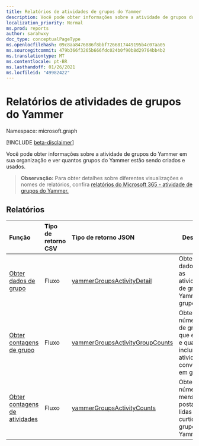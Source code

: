 ```yaml
---
title: Relatórios de atividades de grupos do Yammer
description: Você pode obter informações sobre a atividade de grupos do Yammer em sua organização e ver quantos grupos do Yammer estão sendo criados e usados.
localization_priority: Normal
ms.prod: reports
author: sarahwxy
doc_type: conceptualPageType
ms.openlocfilehash: 09c8aa8476886f8bbf7266817449195b4c07aa05
ms.sourcegitcommit: 479b366f3265b666fdc024b0f90b8d29764bb4b2
ms.translationtype: MT
ms.contentlocale: pt-BR
ms.lasthandoff: 01/26/2021
ms.locfileid: "49982422"
---
```

# <a name="yammer-groups-activity-reports"></a>Relatórios de atividades de grupos do Yammer

Namespace: microsoft.graph

[!INCLUDE [beta-disclaimer](../../includes/beta-disclaimer.md)]

Você pode obter informações sobre a atividade de grupos do Yammer em sua organização e ver quantos grupos do Yammer estão sendo criados e usados.

> **Observação:** Para obter detalhes sobre diferentes visualizações e nomes de relatórios, confira [relatórios do Microsoft 365 - atividade de grupos do Yammer.](https://support.office.com/client/Yammer-groups-activity-report-94dd92ec-ea73-43c6-b51f-2a11fd78aa31)

## <a name="reports"></a>Relatórios

| Função                                 | Tipo de retorno CSV | Tipo de retorno JSON                         | Descrição                              |
| :--------------------------------------- | :-------------- | :--------------------------------------- | ---------------------------------------- |
| [Obter dados de grupo](../api/reportroot-getyammergroupsactivitydetail.md) | Fluxo          | [yammerGroupsActivityDetail](../resources/yammergroupsactivitydetail.md) | Obtenha dados sobre as atividades de grupo do Yammer por grupo. |
| [Obter contagens de grupo](../api/reportroot-getyammergroupsactivitygroupcounts.md) | Fluxo          | [yammerGroupsActivityGroupCounts](../resources/yammergroupsactivitygroupcounts.md) | Obtenha o número total de grupos que existiam e quantos incluíam atividade de conversação em grupo. |
| [Obter contagens de atividades](../api/reportroot-getyammergroupsactivitycounts.md) | Fluxo          | [yammerGroupsActivityCounts](../resources/yammergroupsactivitycounts.md) | Obtenha o número de mensagens postadas, lidas e curtidas em grupos do Yammer. |


